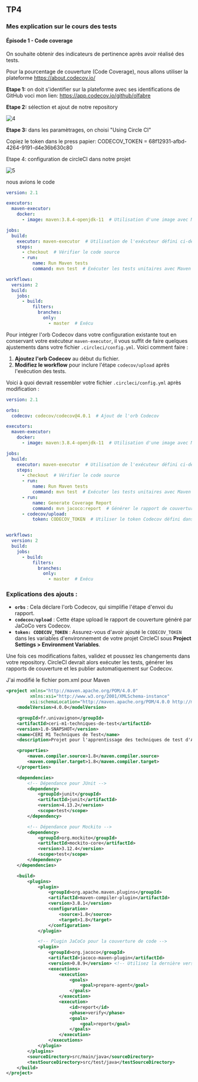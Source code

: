 ## TP4



### Mes explication sur le cours des tests



#### Épisode 1 - Code coverage

On souhaite obtenir des indicateurs de pertinence après avoir réalisé des tests.

Pour la pourcentage de couverture (Code Coverage), nous allons utiliser la plateforme https://about.codecov.io/

**Etape 1:** on doit s'identifier sur la plateforme avec ses identifications de GitHub 
voci mon lien: https://app.codecov.io/github/olfabre



**Etape 2:** sélection et ajout de notre repository

![4](explications_images/4.jpg)

**Etape 3:** dans les paramètrages, on choisi "Using Circle CI"

Copiez le token dans le press papier:
CODECOV_TOKEN = 68f12931-afbd-4264-9191-d4e36b630c80



Etape 4: configuration de circleCI dans notre projet


![5](explications_images/5.jpg)



nous avions le code 

```yaml
version: 2.1

executors:
  maven-executor:
    docker:
      - image: maven:3.8.4-openjdk-11  # Utilisation d'une image avec Maven et OpenJDK 11

jobs:
  build:
    executor: maven-executor  # Utilisation de l'exécuteur défini ci-dessus
    steps:
      - checkout  # Vérifier le code source
      - run:
          name: Run Maven tests
          command: mvn test  # Exécuter les tests unitaires avec Maven

workflows:
  version: 2
  build:
    jobs:
      - build:
          filters:
            branches:
              only:
                - master  # Exécu

```



Pour intégrer l'orb Codecov dans votre configuration existante tout en conservant votre exécuteur `maven-executor`, il vous suffit de faire quelques ajustements dans votre fichier `.circleci/config.yml`. Voici comment faire :

1. **Ajoutez l'orb Codecov** au début du fichier.
2. **Modifiez le workflow** pour inclure l'étape `codecov/upload` après l'exécution des tests.

Voici à quoi devrait ressembler votre fichier `.circleci/config.yml` après modification :

```yaml
version: 2.1

orbs:
  codecov: codecov/codecov@4.0.1  # Ajout de l'orb Codecov

executors:
  maven-executor:
    docker:
      - image: maven:3.8.4-openjdk-11  # Utilisation d'une image avec Maven et OpenJDK 11

jobs:
  build:
    executor: maven-executor  # Utilisation de l'exécuteur défini ci-dessus
    steps:
      - checkout  # Vérifier le code source
      - run:
          name: Run Maven tests
          command: mvn test  # Exécuter les tests unitaires avec Maven
      - run:
          name: Generate Coverage Report
          command: mvn jacoco:report  # Générer le rapport de couverture de JaCoCo
      - codecov/upload:
          token: CODECOV_TOKEN  # Utiliser le token Codecov défini dans les variables d'environnement de CircleCI


workflows:
  version: 2
  build:
    jobs:
      - build:
          filters:
            branches:
              only:
                - master  # Exécu
```



### Explications des ajouts :

- **`orbs`** : Cela déclare l'orb Codecov, qui simplifie l'étape d'envoi du rapport.
- **`codecov/upload`** : Cette étape upload le rapport de couverture généré par JaCoCo vers Codecov.
- **`token: CODECOV_TOKEN`** : Assurez-vous d'avoir ajouté le `CODECOV_TOKEN` dans les variables d'environnement de votre projet CircleCI sous **Project Settings > Environment Variables**.

Une fois ces modifications faites, validez et poussez les changements dans votre repository. CircleCI devrait alors exécuter les tests, générer les rapports de couverture et les publier automatiquement sur Codecov.



J'ai modifié le fichier pom.xml pour Maven



```xml
<project xmlns="http://maven.apache.org/POM/4.0.0"
         xmlns:xsi="http://www.w3.org/2001/XMLSchema-instance"
         xsi:schemaLocation="http://maven.apache.org/POM/4.0.0 http://maven.apache.org/xsd/maven-4.0.0.xsd">
    <modelVersion>4.0.0</modelVersion>

    <groupId>fr.univavignon</groupId>
    <artifactId>ceri-m1-techniques-de-test</artifactId>
    <version>1.0-SNAPSHOT</version>
    <name>CERI M1 Techniques de Test</name>
    <description>Projet pour l'apprentissage des techniques de test d'API.</description>

    <properties>
        <maven.compiler.source>1.8</maven.compiler.source>
        <maven.compiler.target>1.8</maven.compiler.target>
    </properties>

    <dependencies>
        <!-- Dépendance pour JUnit -->
        <dependency>
            <groupId>junit</groupId>
            <artifactId>junit</artifactId>
            <version>4.13.2</version>
            <scope>test</scope>
        </dependency>

        <!-- Dépendance pour Mockito -->
        <dependency>
            <groupId>org.mockito</groupId>
            <artifactId>mockito-core</artifactId>
            <version>3.12.4</version>
            <scope>test</scope>
        </dependency>
    </dependencies>

    <build>
        <plugins>
            <plugin>
                <groupId>org.apache.maven.plugins</groupId>
                <artifactId>maven-compiler-plugin</artifactId>
                <version>3.8.1</version>
                <configuration>
                    <source>1.8</source>
                    <target>1.8</target>
                </configuration>
            </plugin>

            <!-- Plugin JaCoCo pour la couverture de code -->
            <plugin>
                <groupId>org.jacoco</groupId>
                <artifactId>jacoco-maven-plugin</artifactId>
                <version>0.8.9</version> <!-- Utilisez la dernière version disponible -->
                <executions>
                    <execution>
                        <goals>
                            <goal>prepare-agent</goal>
                        </goals>
                    </execution>
                    <execution>
                        <id>report</id>
                        <phase>verify</phase>
                        <goals>
                            <goal>report</goal>
                        </goals>
                    </execution>
                </executions>
            </plugin>
        </plugins>
        <sourceDirectory>src/main/java</sourceDirectory>
        <testSourceDirectory>src/test/java</testSourceDirectory>
    </build>
</project>


```



